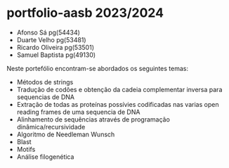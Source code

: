 # portfolio-aasb 2023/2024

- Afonso Sá pg(54434)
- Duarte Velho pg(53481)
- Ricardo Oliveira pg(53501)
- Samuel Baptista pg(49130)

Neste portefólio encontram-se abordados os seguintes temas:
- Métodos de strings
- Tradução de codões e obtenção da cadeia complementar inversa para sequencias de DNA
- Extração de todas as proteínas possívies codificadas nas varias open reading frames de uma sequencia de DNA
- Alinhamento de sequências através de programação dinâmica/recursividade
- Algoritmo de Needleman Wunsch
- Blast
- Motifs
- Análise filogenética

